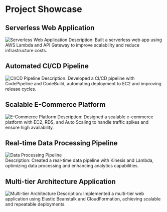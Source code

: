 # Project Showcase

## Serverless Web Application
![Serverless Web Application]((https://docs.aws.amazon.com/images/wellarchitected/latest/serverless-applications-lens/images/reference-architecture-for-web-application))
Description: Built a serverless web app using AWS Lambda and API Gateway to improve scalability and reduce infrastructure costs.

## Automated CI/CD Pipeline
![CI/CD Pipeline](![image](https://github.com/user-attachments/assets/a1a50ae7-f9bc-4ce7-b2e6-479510c1c9ce)
)
Description: Developed a CI/CD pipeline with CodePipeline and CodeBuild, automating deployment to EC2 and improving release cycles.

## Scalable E-Commerce Platform
![E-Commerce Platform]((https://media.licdn.com/dms/image/D4D12AQFjdtb8TmMHOQ/article-cover_image-shrink_720_1280/0/1688033769950?e=2147483647&v=beta&t=H84AthtEwDJ8pIcHly4OtTrwOxpr3OjfJnkyqyXallM))
Description: Designed a scalable e-commerce platform with EC2, RDS, and Auto Scaling to handle traffic spikes and ensure high availability.

## Real-time Data Processing Pipeline
![Data Processing Pipeline]((https://d2908q01vomqb2.cloudfront.net/b6692ea5df920cad691c20319a6fffd7a4a766b8/2021/06/22/bdb611_arch_image1-1260x596.png))                                                                                                            
Description: Created a real-time data pipeline with Kinesis and Lambda, optimizing data processing and enhancing analytics capabilities.

## Multi-tier Architecture Application
![Multi-tier Architecture]((https://www.valuebound.com/sites/default/files/2019-07/Architecture_Diagram_CI_CD.png))
Description: Implemented a multi-tier web application using Elastic Beanstalk and CloudFormation, achieving scalable and repeatable deployments.
